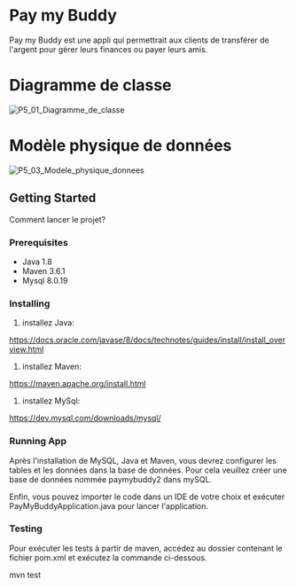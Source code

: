 # Pay my Buddy #

Pay my Buddy est une appli qui permettrait aux clients de transférer de l'argent pour gérer leurs finances ou payer leurs amis.

# Diagramme de classe #

![P5_01_Diagramme_de_classe](C:\Users\personne\Desktop\openclassrooms\Projet_5_2\P5_01_Diagramme_de_classe.png)



# Modèle physique de données

![P5_03_Modele_physique_donnees](C:\Users\personne\Desktop\openclassrooms\Projet_5_2\P5_03_Modele_physique_donnees.png)

## Getting Started

Comment lancer le projet?

### Prerequisites

- Java 1.8
- Maven 3.6.1
- Mysql 8.0.19

### Installing

1. installez Java:

https://docs.oracle.com/javase/8/docs/technotes/guides/install/install_overview.html

1. installez Maven:

https://maven.apache.org/install.html

1. installez MySql:

https://dev.mysql.com/downloads/mysql/

### Running App

Après l'installation de MySQL, Java et Maven, vous devrez configurer les tables et les données dans la base de données. Pour cela veuillez créer une base de données nommée paymybuddy2 dans mySQL.

Enfin, vous pouvez importer le code dans un IDE de votre choix et exécuter PayMyBuddyApplication.java pour lancer l'application.

### Testing

Pour exécuter les tests à partir de maven, accédez au dossier contenant le fichier pom.xml et exécutez la commande ci-dessous.

mvn test